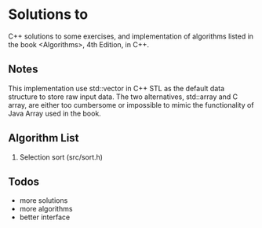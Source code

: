 # Solutions to <Algorithms>

C++ solutions to some exercises, and implementation of algorithms listed in the book \<Algorithms\>, 4th Edition, in C++.

## Notes

This implementation use std::vector in C++ STL as the default data structure to store raw input data. The two alternatives, std::array and C array, are either too cumbersome or impossible to mimic the functionality of Java Array used in the book.

## Algorithm List

1. Selection sort (src/sort.h)

## Todos

- more solutions
- more algorithms
- better interface
